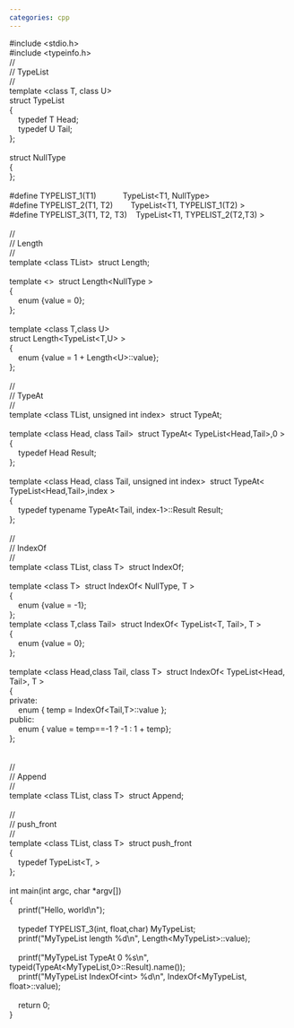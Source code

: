 ```yaml
---
categories: cpp
---
```

<div>#include &lt;stdio.h&gt;<br />#include &lt;typeinfo.h&gt;<br />//<br />// TypeList<br />//<br />template &lt;class T, class U&gt;<br />struct TypeList<br />{<br />&nbsp;&nbsp; &nbsp;typedef T Head;<br />&nbsp;&nbsp; &nbsp;typedef U Tail;<br />};<br /><br />struct NullType<br />{<br />};<br /><br />#define TYPELIST_1(T1)&nbsp;&nbsp; &nbsp;&nbsp;&nbsp; &nbsp;&nbsp;&nbsp; &nbsp;TypeList&lt;T1, NullType&gt;<br />#define TYPELIST_2(T1, T2)&nbsp;&nbsp; &nbsp;&nbsp;&nbsp; &nbsp;TypeList&lt;T1, TYPELIST_1(T2) &gt;<br />#define TYPELIST_3(T1, T2, T3)&nbsp;&nbsp; &nbsp;TypeList&lt;T1, TYPELIST_2(T2,T3) &gt;<br /><br />//<br />// Length<br />//<br />template &lt;class TList&gt;&nbsp; struct Length;<br /><br />template &lt;&gt;&nbsp; struct Length&lt;NullType &gt;<br />{<br />&nbsp;&nbsp; &nbsp;enum {value = 0};<br />};<br /><br />template &lt;class T,class U&gt; &nbsp;<br />struct Length&lt;TypeList&lt;T,U&gt; &gt;<br />{<br />&nbsp;&nbsp; &nbsp;enum {value = 1 + Length&lt;U&gt;::value};<br />};<br /><br />//<br />// TypeAt<br />//<br />template &lt;class TList, unsigned int index&gt;&nbsp; struct TypeAt;<br /><br />template &lt;class Head, class Tail&gt;&nbsp; struct TypeAt&lt; TypeList&lt;Head,Tail&gt;,0 &gt;<br />{<br />&nbsp;&nbsp; &nbsp;typedef Head Result;<br />};<br /><br />template &lt;class Head, class Tail, unsigned int index&gt;&nbsp; struct TypeAt&lt; TypeList&lt;Head,Tail&gt;,index &gt;<br />{<br />&nbsp;&nbsp; &nbsp;typedef typename TypeAt&lt;Tail, index-1&gt;::Result Result;<br />};<br /><br />//<br />// IndexOf<br />//<br />template &lt;class TList, class T&gt;&nbsp; struct IndexOf;<br /><br />template &lt;class T&gt;&nbsp; struct IndexOf&lt; NullType, T &gt;<br />{<br />&nbsp;&nbsp; &nbsp;enum {value = -1};<br />};<br />template &lt;class T,class Tail&gt;&nbsp; struct IndexOf&lt; TypeList&lt;T, Tail&gt;, T &gt;<br />{<br />&nbsp;&nbsp; &nbsp;enum {value = 0};<br />};<br /><br />template &lt;class Head,class Tail, class T&gt;&nbsp; struct IndexOf&lt; TypeList&lt;Head, Tail&gt;, T &gt;<br />{<br />private:<br />&nbsp;&nbsp; &nbsp;enum { temp = IndexOf&lt;Tail,T&gt;::value };<br />public:<br />&nbsp;&nbsp; &nbsp;enum { value = temp==-1 ? -1 : 1 + temp};<br />};<br /><br /><br />//<br />// Append<br />//<br />template &lt;class TList, class T&gt;&nbsp; struct Append;<br /><br />//<br />// push_front<br />//<br />template &lt;class TList, class T&gt;&nbsp; struct push_front<br />{<br />&nbsp;&nbsp; &nbsp;typedef TypeList&lt;T, &gt;<br />};<br /><br />int main(int argc, char *argv[])<br />{<br />&nbsp;&nbsp; &nbsp;printf("Hello, world\n");<br /><br />&nbsp;&nbsp; &nbsp;typedef TYPELIST_3(int, float,char) MyTypeList;<br />&nbsp;&nbsp; &nbsp;printf("MyTypeList length %d\n", Length&lt;MyTypeList&gt;::value);<br /><br />&nbsp;&nbsp; &nbsp;printf("MyTypeList TypeAt 0 %s\n", typeid(TypeAt&lt;MyTypeList,0&gt;::Result).name());<br />&nbsp;&nbsp; &nbsp;printf("MyTypeList IndexOf&lt;int&gt; %d\n", IndexOf&lt;MyTypeList, float&gt;::value);<br /><br />&nbsp;&nbsp; &nbsp;return 0;<br />}<br /></div>